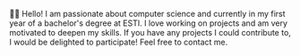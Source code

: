 👐✨
Hello! I am passionate about computer science and currently in my first year of a bachelor's degree at ESTI. I love working on projects and am very motivated to deepen my skills. If you have any projects I could contribute to, I would be delighted to participate! Feel free to contact me.

<!---
Aldyno8/Aldyno8 is a ✨ special ✨ repository because its `README.md` (this file) appears on your GitHub profile.
You can click the Preview link to take a look at your changes.
--->
